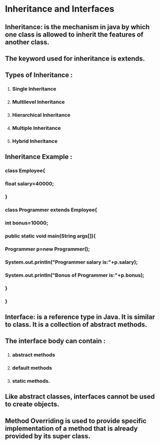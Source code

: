 # Inheritance and Interfaces

## Inheritance: is the mechanism in java by which one class is allowed to inherit the features of another class.

## The keyword used for inheritance is extends.

## Types of Inheritance :

1. ### Single Inheritance
2. ### Multilevel Inheritance
3. ### Hierarchical Inheritance
4. ### Multiple Inheritance
5. ### Hybrid Inheritance

## Inheritance Example :

### class Employee{

### float salary=40000;

### }

### class Programmer extends Employee{

### int bonus=10000;

### public static void main(String args[]){

### Programmer p=new Programmer();

### System.out.println("Programmer salary is:"+p.salary);

### System.out.println("Bonus of Programmer is:"+p.bonus);

### }

### }

## Interface: is a reference type in Java. It is similar to class. It is a collection of abstract methods.

## The interface body can contain :

1. ### abstract methods
2. ### default methods
3. ### static methods.

## Like abstract classes, interfaces cannot be used to create objects.

## Method Overriding is used to provide specific implementation of a method that is already provided by its super class.
